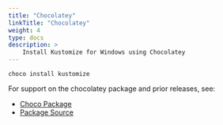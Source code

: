 ```yaml
---
title: "Chocolatey"
linkTitle: "Chocolatey"
weight: 4
type: docs
description: >
    Install Kustomize for Windows using Chocolatey
---
```


```
choco install kustomize
```

For support on the chocolatey package
and prior releases, see:

- [Choco Package](https://chocolatey.org/packages/kustomize)
- [Package Source](https://github.com/kenmaglio/choco-kustomize)
